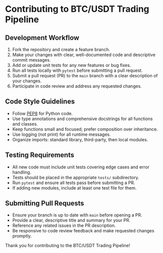 # Contributing to BTC/USDT Trading Pipeline

## Development Workflow
1. Fork the repository and create a feature branch.
2. Make your changes with clear, well-documented code and descriptive commit messages.
3. Add or update unit tests for any new features or bug fixes.
4. Run all tests locally with `pytest` before submitting a pull request.
5. Submit a pull request (PR) to the `main` branch with a clear description of your changes.
6. Participate in code review and address any requested changes.

## Code Style Guidelines
- Follow [PEP8](https://www.python.org/dev/peps/pep-0008/) for Python code.
- Use type annotations and comprehensive docstrings for all functions and classes.
- Keep functions small and focused; prefer composition over inheritance.
- Use logging (not print) for all runtime messages.
- Organize imports: standard library, third-party, then local modules.

## Testing Requirements
- All new code must include unit tests covering edge cases and error handling.
- Tests should be placed in the appropriate `tests/` subdirectory.
- Run `pytest` and ensure all tests pass before submitting a PR.
- If adding new modules, include at least one test file for them.

## Submitting Pull Requests
- Ensure your branch is up to date with `main` before opening a PR.
- Provide a clear, descriptive title and summary for your PR.
- Reference any related issues in the PR description.
- Be responsive to code review feedback and make requested changes promptly.

Thank you for contributing to the BTC/USDT Trading Pipeline!
